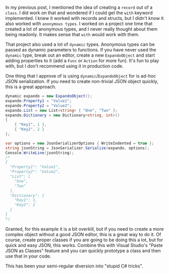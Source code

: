 ﻿---
layout: post
author: Shane Skiles
---

In my previous post, I mentioned the idea of creating a 
```record``` out of a ```class```. I did work on that and wondered if I could
get the ```with``` keyword implemented. I knew it worked with records and structs,
but I didn't know it also worked with ```anonymous types```. I worked on a project
one time that created a lot of anonymous types, and I never really thought about them
being readonly. It makes sense that ```with``` would work with them.

That project also used a lot of ```dynamic``` types. Anonymous types can be passed
as dynamic parameters to functions. If you have never used the ```dynamic``` type, 
break out an editor, create a new ```ExpandoObject``` and start adding properties to it
(add a ```Func``` or ```Action``` for more fun).
It's fun to play with, but I don't recommend using it in production code. 

One thing that I approve of is using ```dynamic```/```ExpandoObject``` for is ad-hoc
JSON serialization. If you need to create non-trivial JSON object quickly, 
this is a great approach.

```csharp
dynamic expando = new ExpandoObject();
expando.Property1 = "Value1";
expando.Property2 = "Value2";
expando.List = new List<string> { "One", "Two" };
expando.Dictionary = new Dictionary<string, int>()
{
    { "Key1", 1 },
    { "Key2", 2 }
};

var options = new JsonSerializerOptions { WriteIndented = true };
string jsonString = JsonSerializer.Serialize(expando, options);
Console.WriteLine(jsonString);
/*
{
  "Property1": "Value1",
  "Property2": "Value2",
  "List": [
    "One",
    "Two"
  ],
  "Dictionary": {
    "Key1": 1,
    "Key2": 2
  }
}
*/
```

Granted, for this example it is a bit overkill, but if you need to create a more complex
object without a good JSON editor, this is a great way to do it. Of course, create proper
classes if you are going to be doing this a lot, but for quick and easy JSON, this works.
Combine this with Visual Studio's "Paste JSON as Classes" feature and you can quickly
prototype a class and then use that in your code.

This has been your semi-regular diversion into "stupid C# tricks".